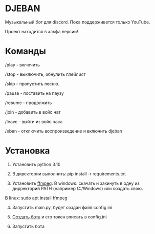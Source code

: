 # DJEBAN
Музыкальный бот для discord. Пока поддерживется только YouTube.

Проект находится в альфа версии!


# Команды
/play - включить

/stop - выключить, обнулить плейлист

/skip - пропустить песню.

/pause - поставить на паузу

/resume - продолжить

/join - добавить в войс чат

/leave - выйти из войс часа

/eban - отключить воспроизведение и включить djeban

# Установка
1. Установить python 3.10

2. В директории выполнить:
pip install -r requirements.txt

3. Установить [ffmpeg](https://ffmpeg.org/download.html):
В windows: скачать и закинуть в одну из дирректорий PATH (например C:/Windows) или создать свою.

В linux: sudo apt install ffmpeg

4. Запустить main.py, будет создан файл config.ini

5. [Создать бота](https://discord.com/developers/applications) и его токен вписать в config.ini

6. Запустить бота